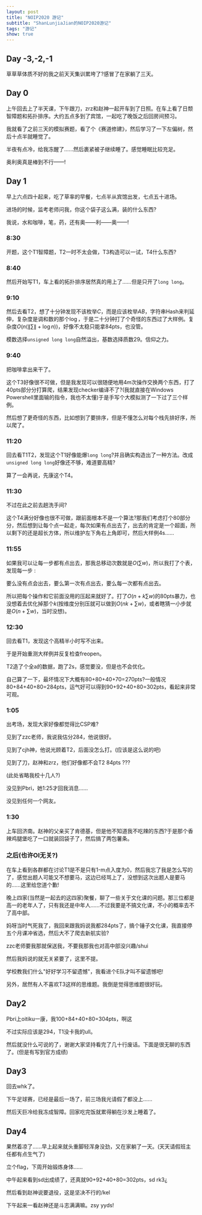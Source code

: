 ```yaml
---
layout: post
title: "NOIP2020 游记"
subtitle: "ShanLunjiaJian的NOIP2020游记"
tags: "游记"
show: true
---
```


## Day -3,-2,-1

草草草体质不好的我之前天天集训累垮了?感冒了在家躺了三天。

## Day 0

上午回去上了半天课，下午跟刀，zrz和赵神一起开车到了日照。在车上看了日颓智障题和拓扑排序。大约五点多到了宾馆，一起吃了晚饭之后回房间预习。

我就看了之前三天的模拟赛题，看了个《赛道修建》，然后学习了一下左偏树，然后十点半就睡觉了。

半夜有点冷，给我冻醒了......然后裹紧被子继续睡了。感觉睡眠比较充足。

奥利奥真是棒到不行——!

## Day 1

早上六点四十起来，吃了草率的早餐，七点半从宾馆出发，七点五十进场。

进场的时候，监考老师问我，你这个袋子这么满，装的什么东西?

我说，水和咖啡，笔，药，还有奥——利——奥——!

### 8:30

开题，这个T1智障题，T2一时不太会做，T3构造可以一试，T4什么东西?

### 8:40

然后开始写T1，车上看的拓扑排序居然真的用上了......但是只开了`long long`。

### 9:10

然后去看T2，想了十分钟发现不该枚举$C$，而是应该枚举$AB$，字符串Hash来判延伸，复杂度是调和数的那个$\log$，于是二十分钟打了个奇怪的东西过了大样例。复杂度$O(n(\|\sum\|+\log n))$，好像不太稳只能拿84pts，也没管。

模数选择`unsigned long long`自然溢出，基数选择质数$29$。信仰之力。

### 9:40

把咖啡拿出来干了。

这个T3好像很不可做，但是我发现可以很随便地用$4m$次操作交换两个东西，打了40pts部分分打算爬，结果发现checker编译不了?(我就直接在Windows Powershell里面输的指令，我也不太懂)于是手写个大模拟测了一下过了三个样例。

然后想了更奇怪的东西，比如想到了要排序，但是不懂怎么对每个栈先排好序，所以爬了。

### 11:20

回去看T1T2，发现这个T1好像能爆`long long`?并且确实构造出了一种方法。改成`unsigned long long`好像还不够，难道要高精?

算了一会再说，先康这个T4。

### 11:30

不过在此之前去趟洗手间?

这个T4满分好像也很不可做，跟前面根本不是一个算法?那我们考虑打个80部分分，然后想到让每个点一起走，每次如果有点出去了，出去的肯定是一个超面，所以剩下的还是超长方体，所以维护左下角右上角即可，然后大样例4s......

### 11:55

如果我可以让每一步都有点出去，那我总移动次数就是$O(\sum w)$，所以我打了个表，发现每一步 : 

要么没有点会出去，要么第一次有点出去，要么每一次都有点出去。

所以把每个操作和它前面没用的压起来就好了。打了$O(n+k\sum w)$的80pts暴力，也没想着去优化掉那个$k$(按维度分别压就可以做到$O(nk+\sum w)$，或者瞎猜一小步就是$O(n+\sum w)$，当时没想)。

### 12:30

回去看T1，发现这个高精半小时写不出来。

于是开始重测大样例并反复检查freopen。

T2造了个全a的数据，跑了2s，感觉要没，但是也不会优化。

自己算了一下，最坏情况下大概有80+80+40+70=270pts?一般情况80+84+40+80=284pts，运气好可以得到90+92+40+80=302pts，看起来非常可观。

### 1:05

出考场，发现大家好像都觉得比CSP难?

见到了zzc老师，我说我估分284，他说很好。

见到了cjh神，他说光顾着T2，后面没怎么打。(应该是这么说的吧)

见到了刀，赵神和zrz，他们好像都不会T2 84pts ???

(此处省略我校十几人?)

没见到Pbri，她1:25才回我消息......

没见到任何一个网友。

### 1:30

上车回济南。赵神的父亲买了肯德基，但是他不知道我不吃辣的东西?于是那个香辣鸡腿堡吃了一口就装回袋子了，然后搞了两包薯条。

### 之后(也许OI无关?)

在车上看到各群都在讨论T1是不是只有1-m点入度为0，然后我忘了我是怎么写的了，感觉出题人可能又不想要马，这边已经骂上了，没想到这次出题人是要马的......这里给您道个歉!

晚上四家(当然是一起去的这四家)聚餐，聊了一些关于文化课的问题。那三位都是高一的老年人了，只有我还是中年人......不过我要是不搞文化课，不小的概率去不了高中部。

妈呀当时气死我了，我回来跟我妈说我都284pts了，搞个锤子文化课，我直接停五个月课冲省选，然后大不了爬去新航实验?

zzc老师要我那就保送我，不要我那我也对高中部没兴趣/shui

然后我妈说的就无关紧要了，这里不提。

学校教我们什么"好好学习不留遗憾"，我看进个E队才叫不留遗憾吧!

另外，居然有人不喜欢T3这样的思维题。我倒是觉得思维题很好玩。

## Day2

Pbri上oitiku一康，我100+84+40+80=304pts，啊这

不过实际应该是294，T1没卡我的ull。

然后就没什么可说的了，谢谢大家坚持看完了几十行废话。下面是很无聊的东西了。(但是有写到官方成绩)

## Day3

回去whk了。

下午足球赛，已经是最后一场了，前三场我光请假了都没上......

然后天巨冷给我冻成智障。回家吃完饭就累得躺在沙发上睡着了。

## Day4

果然着凉了......早上起来就头重脚轻浑身没劲，又在家躺了一天。(天天请假班主任都有点生气了)

立个flag，下周开始锻炼身体......

中午起来看到sd出成绩了，还真就90+92+40+80=302pts，sd rk3¿

然后看到赵神说要退役，这是坚决不行的/kel

下午起来一看赵神还是斗志满满嘛。zsy yyds!

